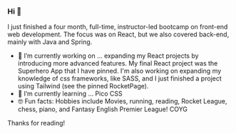 ### Hi 👋
I just finished a four month, full-time, instructor-led bootcamp on front-end web development. The focus was on React, but we also covered back-end, mainly with Java and Spring. 

- 🔭 I’m currently working on ... expanding my React projects by introducing more advanced features. My final React project was the Superhero App that I have pinned. I'm also working on expanding my knowledge of css frameworks, like SASS, and I just finished a project using Tailwind (see the pinned RocketPage).
- 🌱 I’m currently learning ... Pico CSS
- 🤓 Fun facts: Hobbies include Movies, running, reading, Rocket League, chess, piano, and Fantasy English Premier League! COYG

Thanks for reading!

<!--
**fightiiing/fightiiing** is a ✨ _special_ ✨ repository because its `README.md` (this file) appears on your GitHub profile.

Here are some ideas to get you started:
- 👯 I’m looking to collaborate on ...
- 🤔 I’m looking for help with ...
- 💬 Ask me about ...
- 📫 How to reach me: ...
- 😄 Pronouns: ...
-->

